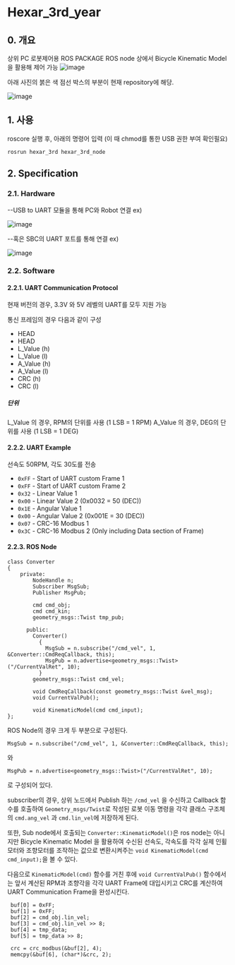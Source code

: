 # Hexar_3rd_year

## 0. 개요

상위 PC 로봇제어용 ROS PACKAGE
ROS node 상에서 Bicycle Kinematic Model을 활용해 제어 가능
![image](https://github.com/leeyj-hy/Hexar_3rd_year/assets/82855221/1e2a70cc-35cc-479e-9970-a44291293941)

아래 사진의 붉은 색 점선 박스의 부분이 현재 repository에 해당.

![image](https://github.com/leeyj-hy/Hexar_3rd_year/assets/82855221/aad11d8f-0c50-414f-93b2-a0eeb424f96a)

## 1. 사용

roscore 실행 후, 아래의 명령어 입력
(이 때 chmod를 통한 USB 권한 부여 확인필요)
    
    rosrun hexar_3rd hexar_3rd_node

## 2. Specification

### 2.1. Hardware

--USB to UART 모듈을 통해 PC와 Robot 연결
ex)

![image](https://github.com/leeyj-hy/Hexar_3rd_year/assets/82855221/f3450f29-5f2b-4970-acb1-995dc2de8cc2)

--혹은 SBC의 UART 포트를 통해 연결
ex)

![image](https://github.com/leeyj-hy/Hexar_3rd_year/assets/82855221/0cf28203-413a-43f9-a959-fed1b4bbbcc3)

### 2.2. Software

#### 2.2.1. UART Communication Protocol

현재 버전의 경우, 3.3V 와 5V 레벨의 UART를 모두 지원 가능

통신 프레임의 경우 다음과 같이 구성

- HEAD
- HEAD
- L_Value (h)
- L_Value (l)
- A_Value (h)
- A_Value (l)
- CRC (h)
- CRC (l)

##### 단위
L_Value 의 경우, RPM의 단위를 사용 (1 LSB = 1 RPM)
A_Value 의 경우, DEG의 단위를 사용 (1 LSB = 1 DEG)

#### 2.2.2. UART Example

선속도 50RPM, 각도 30도를 전송

- `0xFF` - Start of UART custom Frame 1
- `0xFF` - Start of UART custom Frame 2
- `0x32` - Linear Value 1
- `0x00` - Linear Value 2 (0x0032 = 50 (DEC))
- `0x1E` - Angular Value 1
- `0x00` - Angular Value 2 (0x001E = 30 (DEC))
- `0x07` - CRC-16 Modbus 1
- `0x3C` - CRC-16 Modbus 2 (Only including Data section of Frame)

#### 2.2.3. ROS Node

    class Converter
    {
        private:
            NodeHandle n;
            Subscriber MsgSub;
            Publisher MsgPub;
    
            cmd cmd_obj;
            cmd cmd_kin;
            geometry_msgs::Twist tmp_pub;

          public:
            Converter()
              {
                MsgSub = n.subscribe("/cmd_vel", 1, &Converter::CmdReqCallback, this);
                MsgPub = n.advertise<geometry_msgs::Twist>("/CurrentValRet", 10);
              }
            geometry_msgs::Twist cmd_vel;
            
            void CmdReqCallback(const geometry_msgs::Twist &vel_msg);
            void CurrentValPub();
            
            void KinematicModel(cmd cmd_input);
    };

ROS Node의 경우 크게 두 부분으로 구성된다.

    MsgSub = n.subscribe("/cmd_vel", 1, &Converter::CmdReqCallback, this);

와

    MsgPub = n.advertise<geometry_msgs::Twist>("/CurrentValRet", 10);

로 구성되어 있다.

subscriber의 경우, 상위 노드에서 Publish 하는 `/cmd_vel` 을 수신하고 Callback 함수를 호출하여 `Geometry_msgs/Twist`로 작성된 로봇 이동 명령을 각각 클래스 구조체의 `cmd.ang_vel` 과 `cmd.lin_vel`에 저장하게 된다.

또한, Sub node에서 호출되는 `Converter::KinematicModel()`은 ros node는 아니지만 Bicycle Kinematic Model 을 활용하여 수신된 선속도, 각속도를 각각 실제 인휠모터와 조향모터를 조작하는 값으로 변환시켜주는 `void KinematicModel(cmd cmd_input);`을 볼 수 있다.

다음으로 `KinematicModel(cmd)` 함수를 거친 후에 `void CurrentValPub()` 함수에서는 앞서 계산된 RPM과 조향각을 각각 UART Frame에 대입시키고 CRC를 계산하여 UART Communication Frame을 완성시킨다.


     buf[0] = 0xFF;
     buf[1] = 0xFF;
     buf[2] = cmd_obj.lin_vel;
     buf[3] = cmd_obj.lin_vel >> 8;
     buf[4] = tmp_data;
     buf[5] = tmp_data >> 8;
     
     crc = crc_modbus(&buf[2], 4);
     memcpy(&buf[6], (char*)&crc, 2);

